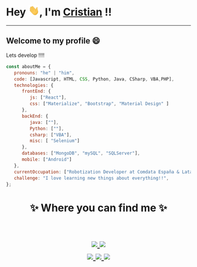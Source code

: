 # Hey <img src="https://raw.githubusercontent.com/parth-27/parth-27/master/Hi.gif" width="30px">, I'm [Cristian](https://github.com/CristianDavid1291) !!

</h2>

<hr/>

## Welcome to my profile 😄

Lets develop !!!!

```javascript
const aboutMe = {
   pronouns: "he" | "him",
   code: [Javascript, HTML, CSS, Python, Java, CSharp, VBA,PHP],
   technologies: {
      frontEnd: {
         js: ["React"],
         css: ["Materialize", "Bootstrap", "Material Design" ]
      },
      backEnd: {
         java: [""],
         Python: [""],
         csharp: ["VBA"],
         misc: [ "Selenium"]
      },
      databases: ["MongoDB", "mySQL", "SQLServer"],
      mobile: ["Android"]
   },
   currentOccupation: ["Robotization Developer at Comdata España & Latam"],
   challenge: "I love learning new things about everything!!",
};
```
##
<h1 align="center">
✨ Where you can find me ✨
  
<p align="center">
  <br/>
  <a href="https://www.linkedin.com/in/cris91">
    <img src="https://img.shields.io/badge/LinkedIn-%230077B5.svg?&style=flat-square&logo=linkedin&logoColor=white">
  </a>
  
  <a href="https://github.com/CristianDavid1291">
    <img src="https://img.shields.io/badge/Github-%230A0A0A.svg?&style=flat-square&logo=Github&logoColor=white">  
  </a>


  <br/>
  <a href="">
    <img src="https://img.shields.io/badge/Facebook-%231877F2.svg?&style=flat-square&logo=facebook&logoColor=white">  
  </a>
 
  <a href="">
    <img src="https://img.shields.io/badge/Instagram-%23E4405F.svg?&style=flat-square&logo=instagram&logoColor=white">
  </a>

  <a href="">
    <img src="https://img.shields.io/badge/twitter-%230077D4.svg?&style=flat-square&logo=twitter&logoColor=white">
  </a>
</p>
</h1>

##
